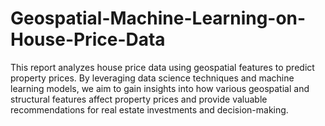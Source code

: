 # Geospatial-Machine-Learning-on-House-Price-Data
This report analyzes house price data using geospatial features to predict property prices. By leveraging data science techniques and machine learning models, we aim to gain insights into how various geospatial and structural features affect property prices and provide valuable recommendations for real estate investments and decision-making.
